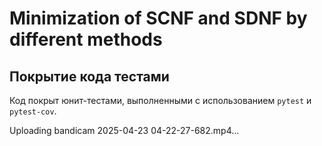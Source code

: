 # Minimization of SCNF and SDNF by different methods

## Покрытие кода тестами

Код покрыт юнит-тестами, выполненными с использованием `pytest` и `pytest-cov`.

Uploading bandicam 2025-04-23 04-22-27-682.mp4…

